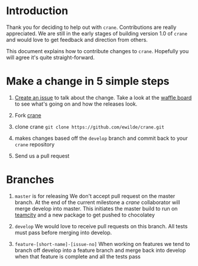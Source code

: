 # Introduction
Thank you for deciding to help out with `crane`. Contributions are really appreciated. We are still in the early stages of building version 1.0 of `crane` and would love to get feedback and direction from others.

This document explains how to contribute changes to `crane`. Hopefully you will agree it's quite straight-forward.

# Make a change in 5 simple steps
1. [Create an issue](https://github.com/ewilde/crane/issues) to talk about the change. Take a look at the [waffle board](https://waffle.io/ewilde/crane) to see what's going on and how the releases look.
2. Fork [crane](https://github.com/ewilde/crane/fork)

3. clone crane 
`git clone https://github.com/ewilde/crane.git`

4. makes changes based off the `develop` branch and commit back to your `crane` repository

5. Send us a pull request


# Branches
1. `master` is for releasing 
We don't accept pull request on the master branch. At the end of the current milestone a *crane* collaborator will merge develop into master. This initiates the master build to run on [teamcity](http://teamcity.cranebuild.com/viewType.html?buildTypeId=crane_Master&branch_crane=%3Cdefault%3E&tab=buildTypeStatusDiv) and a new package to get pushed to chocolatey

2. `develop` 
We would love to receive pull requests on this branch. All tests must pass before merging into develop.

3. `feature-[short-name]-[issue-no]`
When working on features we tend to branch off develop into a feature branch and merge back into develop when that feature is complete and all the tests pass